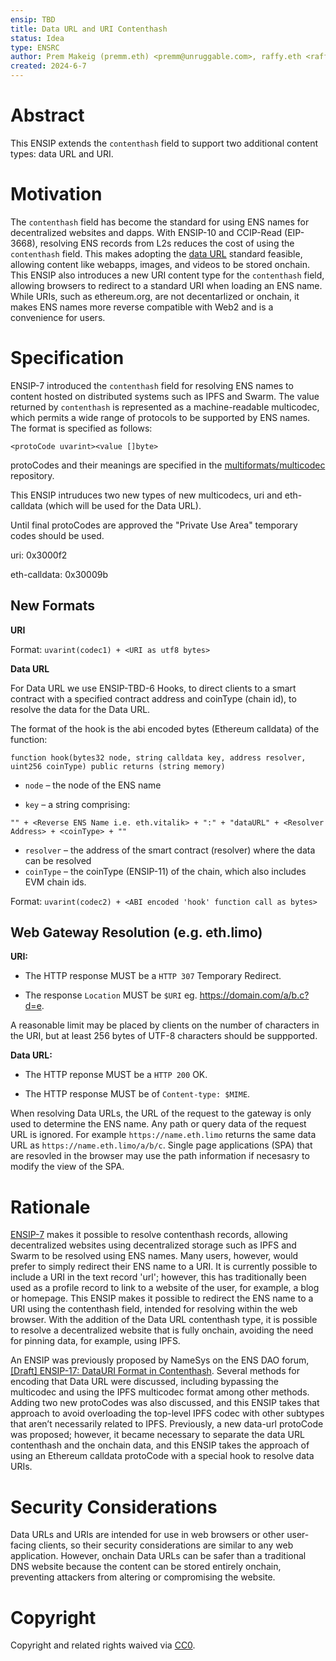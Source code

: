 ```yaml
---
ensip: TBD
title: Data URL and URI Contenthash
status: Idea
type: ENSRC
author: Prem Makeig (premm.eth) <premm@unruggable.com>, raffy.eth <raffy@unruggable.com>
created: 2024-6-7
---
```


# Abstract 

This ENSIP extends the `contenthash` field to support two additional content types: data URL and URI.

# Motivation

The `contenthash` field has become the standard for using ENS names for decentralized websites and dapps. With ENSIP-10 and CCIP-Read (EIP-3668), resolving ENS records from L2s reduces the cost of using the `contenthash` field. This makes adopting the [data URL](https://datatracker.ietf.org/doc/html/rfc2397) standard feasible, allowing content like webapps, images, and videos to be stored onchain. This ENSIP also introduces a new URI content type for the `contenthash` field, allowing browsers to redirect to a standard URI when loading an ENS name. While URIs, such as ethereum.org, are not decentarlized or onchain, it makes ENS names more reverse compatible with Web2 and is a convenience for users. 

# Specification

ENSIP-7 introduced the `contenthash` field for resolving ENS names to content hosted on distributed systems such as IPFS and Swarm. The value returned by `contenthash` is represented as a machine-readable multicodec, which permits a wide range of protocols to be supported by ENS names. The format is specified as follows:

```
<protoCode uvarint><value []byte>
```

protoCodes and their meanings are specified in the [multiformats/multicodec](https://github.com/multiformats/multicodec) repository.

This ENSIP intruduces two new types of new multicodecs, uri and eth-calldata (which will be used for the Data URL).  

Until final protoCodes are approved the "Private Use Area" temporary codes should be used.

uri: 0x3000f2

eth-calldata: 0x30009b

## New Formats 
**URI**

Format: `uvarint(codec1) + <URI as utf8 bytes>`

**Data URL**

For Data URL we use ENSIP-TBD-6 Hooks, to direct clients to a smart contract with a specified contract address and coinType (chain id), to resolve the data for the Data URL. 

The format of the hook is the abi encoded bytes (Ethereum calldata) of the function:

```
function hook(bytes32 node, string calldata key, address resolver, uint256 coinType) public returns (string memory)
```

- `node` – the node of the ENS name

- `key` – a string comprising: 

```
"" + <Reverse ENS Name i.e. eth.vitalik> + ":" + "dataURL" + <Resolver Address> + <coinType> + ""
```
- `resolver` – the address of the smart contract (resolver) where the data can be resolved
- `coinType` – the coinType (ENSIP-11) of the chain, which also includes EVM chain ids. 

Format: `uvarint(codec2) + <ABI encoded 'hook' function call as bytes>`

## Web Gateway Resolution (e.g. eth.limo)

**URI:** 

* The HTTP response MUST be a `HTTP 307` Temporary Redirect.
	
* The response `Location` MUST be `$URI` eg. https://domain.com/a/b.c?d=e.

A reasonable limit may be placed by clients on the number of characters in the URI, but at least 256 bytes of UTF-8 characters should be suppported. 

**Data URL:**

* The HTTP reponse MUST be a `HTTP 200` OK.

* The HTTP response MUST be of `Content-type: $MIME`.

When resolving Data URLs, the URL of the request to the gateway is only used to determine the ENS name. Any path or query data of the request URL is ignored. For example `https://name.eth.limo` returns the same data URL as `https://name.eth.limo/a/b/c`. Single page applications (SPA) that are resovled in the browser may use the path information if necesasry to modify the view of the SPA. 

# Rationale 

[ENSIP-7](https://github.com/ensdomains/ensips/blob/master/ensips/7.md) makes it possible to resolve contenthash records, allowing decentralized websites using decentralized storage such as IPFS and Swarm to be resolved using ENS names. Many users, however, would prefer to simply redirect their ENS name to a URI. It is currently possible to include a URI in the text record 'url'; however, this has traditionally been used as a profile record to link to a website of the user, for example, a blog or homepage. This ENSIP makes it possible to redirect the ENS name to a URI using the contenthash field, intended for resolving within the web browser. With the addition of the Data URL contenthash type, it is possible to resolve a decentralized website that is fully onchain, avoiding the need for pinning data, for example, using IPFS.

An ENSIP was previously proposed by NameSys on the ENS DAO forum, [[Draft] ENSIP-17: DataURI Format in Contenthash](https://discuss.ens.domains/t/draft-ensip-17-datauri-format-in-contenthash/18048/7). Several methods for encoding that Data URL were discussed, including bypassing the multicodec and using the IPFS multicodec format among other methods. Adding two new protoCodes was also discussed, and this ENSIP takes that approach to avoid overloading the top-level IPFS codec with other subtypes that aren’t necessarily related to IPFS. Previously, a new data-url protoCode was proposed; however, it became necessary to separate the data URL contenthash and the onchain data, and this ENSIP takes the approach of using an Ethereum calldata protoCode with a special hook to resolve data URIs.



# Security Considerations

Data URLs and URIs are intended for use in web browsers or other user-facing clients, so their security considerations are similar to any web application. However, onchain Data URLs can be safer than a traditional DNS website because the content can be stored entirely onchain, preventing attackers from altering or compromising the website.
  
# Copyright

Copyright and related rights waived via [CC0](../LICENSE.md).


